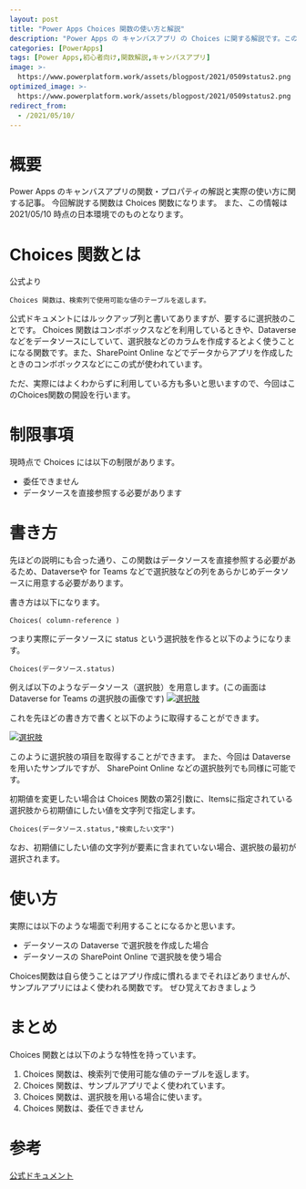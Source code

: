 ```yaml
---
layout: post
title: "Power Apps Choices 関数の使い方と解説"
description: "Power Apps の キャンバスアプリ の Choices に関する解説です。この記事を読むことで　Choices の使い方をマスターすることができます。Choices とは文字コードを文字列に変換するときに用います"
categories: [PowerApps]
tags: [Power Apps,初心者向け,関数解説,キャンバスアプリ]
image: >-
  https://www.powerplatform.work/assets/blogpost/2021/0509status2.png
optimized_image: >-
  https://www.powerplatform.work/assets/blogpost/2021/0509status2.png
redirect_from:
  - /2021/05/10/
---
```


#  概要

Power Apps のキャンバスアプリの関数・プロパティの解説と実際の使い方に関する記事。
今回解説する関数は Choices 関数になります。
また、この情報は 2021/05/10 時点の日本環境でのものとなります。

# Choices 関数とは

公式より
```
Choices 関数は、検索列で使用可能な値のテーブルを返します。
```

公式ドキュメントにはルックアップ列と書いてありますが、要するに選択肢のことです。
Choices 関数はコンボボックスなどを利用しているときや、Dataverseなどをデータソースにしていて、選択肢などのカラムを作成するとよく使うことになる関数です。また、SharePoint Online などでデータからアプリを作成したときのコンボボックスなどにこの式が使われています。

ただ、実際にはよくわからずに利用している方も多いと思いますので、今回はこのChoices関数の開設を行います。


# 制限事項

現時点で Choices には以下の制限があります。

- 委任できません
- データソースを直接参照する必要があります

# 書き方

先ほどの説明にも合った通り、この関数はデータソースを直接参照する必要があるため、Dataverseや for Teams などで選択肢などの列をあらかじめデータソースに用意する必要があります。

書き方は以下になります。

```
Choices( column-reference )
```

つまり実際にデータソースに status という選択肢を作ると以下のようになります。

```
Choices(データソース.status)
```

例えば以下のようなデータソース（選択肢）を用意します。(この画面は Dataverse for Teams の選択肢の画像です)
<a class="post-image" href="/assets/blogpost/2021/0509status.png">
<img itemprop="image" data-src="/assets/blogpost/2021/0509status.png" src="/assets/blogpost/2021/0509status.png" alt="選択肢" />
</a>

これを先ほどの書き方で書くと以下のように取得することができます。

<a class="post-image" href="/assets/blogpost/2021/0509status2.png">
<img itemprop="image" data-src="/assets/blogpost/2021/0509status2.png" src="/assets/blogpost/2021/0509status2.png" alt="選択肢" />
</a>

このように選択肢の項目を取得することができます。
また、今回は Dataverse を用いたサンプルですが、 SharePoint Online などの選択肢列でも同様に可能です。


初期値を変更したい場合は Choices 関数の第2引数に、Itemsに指定されている選択肢から初期値にしたい値を文字列で指定します。

```
Choices(データソース.status,"検索したい文字")
```

なお、初期値にしたい値の文字列が要素に含まれていない場合、選択肢の最初が選択されます。


# 使い方

実際には以下のような場面で利用することになるかと思います。

- データソースの Dataverse で選択肢を作成した場合
- データソースの SharePoint Online で選択肢を使う場合

Choices関数は自ら使うことはアプリ作成に慣れるまでそれほどありませんが、サンプルアプリにはよく使われる関数です。
ぜひ覚えておきましょう

# まとめ

Choices 関数とは以下のような特性を持っています。

1. Choices 関数は、検索列で使用可能な値のテーブルを返します。
2. Choices 関数は、サンプルアプリでよく使われています。
3. Choices 関数は、選択肢を用いる場合に使います。
4. Choices 関数は、委任できません


# 参考

[公式ドキュメント](https://docs.microsoft.com/ja-jp/powerapps/maker/canvas-apps/functions/function-choices)

